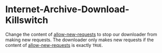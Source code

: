 # Internet-Archive-Download-Killswitch

Change the content of [allow-new-requests](allow-new-requests) to stop our downloader from making new requests.
The downloader only makes new requests if the content of [allow-new-requests](allow-new-requests) is exactly `TRUE`.
